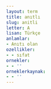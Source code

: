 ```yaml
---
layout: term
title: anıtlı
slug: anitli
letter: A
lisan: Türkçe
anlamlar:
- Anıtı olan
ozellikler:
- - sıfat
ornekler:
- - ''
orneklerkaynak:
- - ''
---
```

